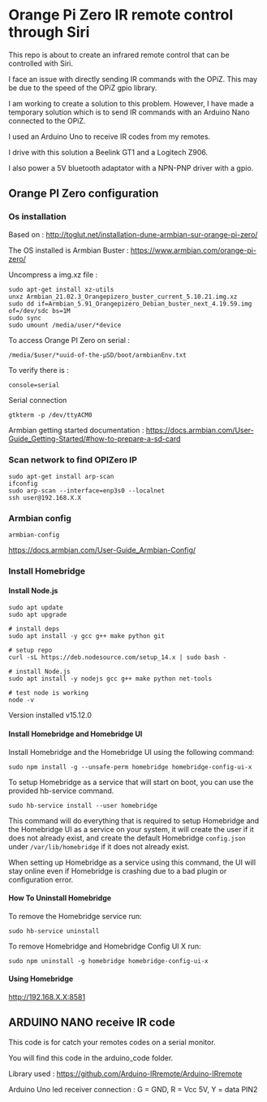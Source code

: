 # Orange Pi Zero IR remote control through Siri

This repo is about to create an infrared remote control that can be controlled with Siri.

I face an issue with directly sending IR commands with the OPiZ. This may be due to the speed of the OPiZ gpio library. 

I am working to create a solution to this problem. However, I have made a temporary solution which is to send IR commands with an Arduino Nano connected to the OPiZ.

I used an Arduino Uno to receive IR codes from my remotes. 

I drive with this solution a Beelink GT1 and a Logitech Z906.

I also power a 5V bluetooth adaptator with a NPN-PNP driver with a gpio. 

## Orange PI Zero configuration

### Os installation 

Based on : http://toglut.net/installation-dune-armbian-sur-orange-pi-zero/

The OS installed is Armbian Buster : https://www.armbian.com/orange-pi-zero/

Uncompress a img.xz file :

```
sudo apt-get install xz-utils
unxz Armbian_21.02.3_Orangepizero_buster_current_5.10.21.img.xz
sudo dd if=Armbian_5.91_Orangepizero_Debian_buster_next_4.19.59.img of=/dev/sdc bs=1M
sudo sync
sudo umount /media/user/*device
```

To access Orange PI Zero on serial : 

```
/media/$user/*uuid-of-the-µSD/boot/armbianEnv.txt 
```

To verify there is :

```
console=serial
```

Serial connection 

```
gtkterm -p /dev/ttyACM0 
```

Armbian getting started documentation : https://docs.armbian.com/User-Guide_Getting-Started/#how-to-prepare-a-sd-card

### Scan network to find OPIZero IP

```
sudo apt-get install arp-scan
ifconfig
sudo arp-scan --interface=enp3s0 --localnet
ssh user@192.168.X.X
```

### Armbian config 

```
armbian-config
```

https://docs.armbian.com/User-Guide_Armbian-Config/

### Install Homebridge

#### Install Node.js

```
sudo apt update
sudo apt upgrade

# install deps
sudo apt install -y gcc g++ make python git

# setup repo
curl -sL https://deb.nodesource.com/setup_14.x | sudo bash -

# install Node.js
sudo apt install -y nodejs gcc g++ make python net-tools

# test node is working
node -v
```

Version installed v15.12.0

#### Install Homebridge and Homebridge UI

Install Homebridge and the Homebridge UI using the following command:

```
sudo npm install -g --unsafe-perm homebridge homebridge-config-ui-x
```

To setup Homebridge as a service that will start on boot, you can use the provided hb-service command.

```
sudo hb-service install --user homebridge
```

This command will do everything that is required to setup Homebridge  and the Homebridge UI as a service on your system, it will create the user if it does not already exist, and create the default Homebridge `config.json` under `/var/lib/homebridge` if it does not already exist.

When setting up Homebridge as a service using this command, the UI  will stay online even if Homebridge is crashing due to a bad plugin or  configuration error.

#### How To Uninstall Homebridge

To remove the Homebridge service run:

```
sudo hb-service uninstall
```

To remove Homebridge and Homebridge Config UI X run:

```
sudo npm uninstall -g homebridge homebridge-config-ui-x
```

#### Using Homebridge

http://192.168.X.X:8581

## ARDUINO NANO receive IR code

This code is for catch your remotes codes on a serial monitor. 

You will find this code in the arduino_code folder. 

Library used : https://github.com/Arduino-IRremote/Arduino-IRremote

Arduino Uno led receiver connection : G = GND, R = Vcc 5V, Y = data PIN2

